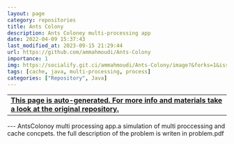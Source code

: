```yaml
---
layout: page
category: repositories
title: Ants Colony
description: Ants Coloney multi-processing app
date: 2022-04-09 15:37:43 
last_modified_at: 2023-09-15 21:29:44 
url: https://github.com/ammahmoudi/Ants-Colony
importance: 1
img: https://socialify.git.ci/ammahmoudi/Ants-Colony/image?&forks=1&issues=1&language=1&name=1&owner=1&stargazers=1&theme=Light
tags: [cache, java, multi-processing, process]
categories: ["Repository", Java]
---
```

<div id="open-in-github" > <table class="table-cv list-group-table"> <tbody> <tr>    <td class="list-group-name"><b>   <a href="https://github.com/ammahmoudi/Ants-Colony" rel="external nofollow noopener" target="_blank"><i class="fa-brands fa-github"></i> This page is auto-generated. For more info and materials take a look at the original repository.</a> </b></td></tr> </tbody> </table></div>
---
AntsColonoy multi processing app.a simulation of multi proccessing and cache concpets.
the full description of the problem is writen in problem.pdf
